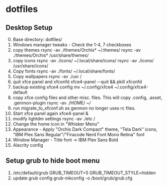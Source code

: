 # dotfiles

## Desktop Setup
0. Base directory: dotfiles/
1. Windows manager tweaks - Check the 1-4, 7 checkboxes
2. copy themes
    rsync -av ./themes/Orchis* ~/.themes/
    rsync -av ./themes/Orchis* /usr/share/themes/
3. copy icons
    rsync -av ./icons/ ~/.local/share/icons/
    rsync -av ./icons/ /usr/share/icons/
4. Copy fonts
    rsync -av ./fonts/   ~/.local/share/fonts/
5. Copy wallpapers
    rsync -av ./usr /
6. quit xfce panel and xfconfd
    xfce4-panel --quit && pkill xfconfd
7. backup existing xfce4 config
    mv ~/.config/xfce4  ~/.config/xfce4-default
8. copy xfce config files and other misc. files. This will copy .config, .asset, .genmon-plugin
    rsync -av ./HOME/ ~/
9. run migrate_to_xfconf.sh as genmon no longer uses rc files.
10. Start xfce panel again
    xfce4-panel &
11. modify lightdm settings
    rsync -av ./etc /
12. Change the home icon in "Whisker Menu"
13. Appearance - Apply "Orchis Dark Compact" theme, "Tela Dark" icons, "IBM Plex Sans Regular"/"Firacode Nerd Font Mono Retina" font
14. Window Manager - Title font -> IBM Plex Sans Bold
15. Alacrity config

## Setup grub to hide boot menu
1. /etc/default/grub
    GRUB_TIMEOUT=5
    GRUB_TIMEOUT_STYLE=hidden
2. update grub config
    grub-mkconfig -o /boot/grub/grub.cfg
